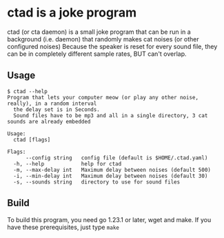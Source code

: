 # ctad is a joke program
ctad (or cta daemon) is a small joke program that can be run in a background (i.e. daemon) that randomly makes cat noises (or other configured noises)
Because the speaker is reset for every sound file, they can be in completely different sample rates, BUT can't overlap.

## Usage
```
$ ctad --help
Program that lets your computer meow (or play any other noise, really), in a random interval
  the delay set is in Seconds. 
  Sound files have to be mp3 and all in a single directory, 3 cat sounds are already embedded

Usage:
  ctad [flags]

Flags:
      --config string   config file (default is $HOME/.ctad.yaml)
  -h, --help            help for ctad
  -m, --max-delay int   Maximum delay between noises (default 500)
  -i, --min-delay int   Maximum delay between noises (default 30)
  -s, --sounds string   directory to use for sound files
```

## Build
To build this program, you need go 1.23.1 or later, wget and make. If you have these prerequisites, just type `make`
